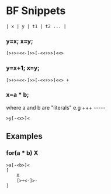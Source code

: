 # BF Snippets

	| x | y | t1 | t2 ... |

### y=x; x=y; 	
	
	[>+>+<<-]>>[-<<+>>]<<>


### y=x+1; x=y; 	
	[>+>+<<-]>>[-<<+>>]<<> +

### x=a * b;

where a and b are "literals" e.g +++ -----

	>y[-<x>]<

## Examples

### for(a * b) X

	>a[-<b>]<
	[
		X
		[>+<-]>-
	]
